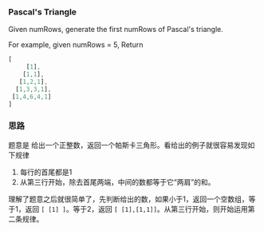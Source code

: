 ###  Pascal's Triangle

Given numRows, generate the first numRows of Pascal's triangle.

For example, given numRows = 5,
Return

```javascript
[
     [1],
    [1,1],
   [1,2,1],
  [1,3,3,1],
 [1,4,6,4,1]
]
```

### 思路

题意是 给出一个正整数，返回一个帕斯卡三角形。看给出的例子就很容易发现如下规律

1. 每行的首尾都是1
2. 从第三行开始，除去首尾两端，中间的数都等于它“两肩”的和。

理解了题意之后就很简单了，先判断给出的数，如果小于1，返回一个空数组，等于1，返回 `[ [1] ]`。等于2，返回 `[ [1],[1,1]]`。从第三行开始，则开始运用第二条规律。
